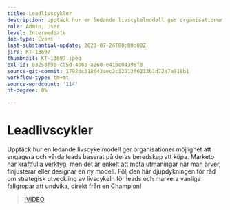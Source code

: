 ```yaml
---
title: Leadlivscykler
description: Upptäck hur en ledande livscykelmodell ger organisationer möjlighet att engagera och vårda leads baserat på deras beredskap att köpa. Marketo har kraftfulla verktyg, men det är enkelt att möta utmaningar när man ärver, finjusterar eller designar en ny modell. Följ den här djupdykningen för råd om strategisk utveckling av livscykeln för leads och markera vanliga fallgropar att undvika, direkt från en Champion!
role: Admin, User
level: Intermediate
doc-type: Event
last-substantial-update: 2023-07-24T00:00:00Z
jira: KT-13697
thumbnail: KT-13697.jpeg
exl-id: 03258f9b-ca5d-406b-a260-e41bc04396f8
source-git-commit: 1792dc318643aec2c12613f621361d72a7a918b1
workflow-type: tm+mt
source-wordcount: '114'
ht-degree: 0%

---
```


# Leadlivscykler

Upptäck hur en ledande livscykelmodell ger organisationer möjlighet att engagera och vårda leads baserat på deras beredskap att köpa. Marketo har kraftfulla verktyg, men det är enkelt att möta utmaningar när man ärver, finjusterar eller designar en ny modell. Följ den här djupdykningen för råd om strategisk utveckling av livscykeln för leads och markera vanliga fallgropar att undvika, direkt från en Champion!

>[!VIDEO](https://video.tv.adobe.com/v/3421711/?learn=on)
